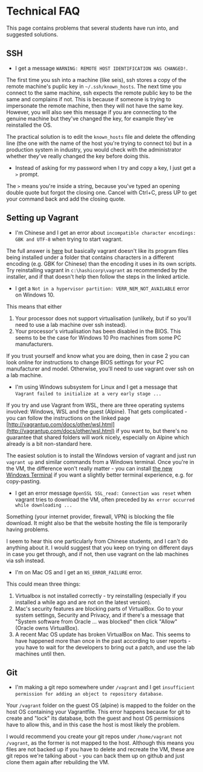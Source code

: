 # Technical FAQ

This page contains problems that several students have run into, and suggested solutions.

## SSH

  * I get a message `WARNING: REMOTE HOST IDENTIFICATION HAS CHANGED!`.

The first time you ssh into a machine (like seis), ssh stores a copy of the remote machine's puplic key in `~/.ssh/known_hosts`. The next time you connect to the same machine, ssh expects the remote public key to be the same and complains if not. This is because if someone is trying to impersonate the remote machine, then they will not have the same key. However, you will also see this message if you are connecting to the genuine machine but they've changed the key, for example they've reinstalled the OS.

The practical solution is to edit the `known_hosts` file and delete the offending line (the one with the name of the host you're trying to connect to) but in a production system in industry, you would check with the administrator whether they've really changed the key before doing this.

  * Instead of asking for my password when I try and copy a key, I just get a `>` prompt.

The `>` means you're inside a string, because you've typed an opening double quote but forgot the closing one. Cancel with Ctrl+C, press UP to get your command back and add the closing quote.

## Setting up Vagrant

  * I'm Chinese and I get an error about `incompatible character encodings: GBK and UTF-8` when trying to start vagrant.

The full answer is [here](https://stackoverflow.com/questions/26086424/vagrant-windows-1251-encoding-error) but basically vagrant doesn't like its program files being installed under a folder that contains characters in a different encoding (e.g. GBK for Chinese) than the encoding it uses in its own scripts. Try reinstalling vagrant in `c:\hashicorp\vagrant` as recommended by the installer, and if that doesn't help then follow the steps in the linked article.

  * I get a `Not in a hypervisor partition: VERR_NEM_NOT_AVAILABLE` error on Windows 10.

This means that either
  1. Your processor does not support virtualisation (unlikely, but if so you'll need to use a lab machine over ssh instead).
  2. Your processor's virtualisation has been disabled in the BIOS. This seems to be the case for Windows 10 Pro machines from some PC manufacturers.

If you trust yourself and know what you are doing, then in case 2 you can look online for instructions to change BIOS settings for your PC manufacturer and model. Otherwise, you'll need to use vagrant over ssh on a lab machine.

  * I'm using Windows subsystem for Linux and I get a message that `Vagrant failed to initialize at a very early stage ...`

If you try and use Vagrant from WSL, there are three operating systems involved: Windows, WSL and the guest (Alpine). That gets complicated - you can follow the instructions on the linked page [http://vagrantup.com/docs/other/wsl.html](http://vagrantup.com/docs/other/wsl.html) if you want to, but there's no guarantee that shared folders will work nicely, especially on Alpine which already is a bit non-standard here.

The easiest solution is to install the Windows version of vagrant and just run `vagrant up` and similar commands from a Windows terminal. Once you're in the VM, the difference won't really matter - you can install [the new Windows Terminal](https://www.microsoft.com/en-us/p/windows-terminal/9n0dx20hk701?activetab=pivot:overviewtab) if you want a slightly better terminal experience, e.g. for copy-pasting.

  * I get an error message `OpenSSL SSL_read: Connection was reset` when vagrant tries to download the VM, often preceded by `An error occurred while downloading ...`

Something (your internet provider, firewall, VPN) is blocking the file download. It might also be that the website hosting the file is temporarily having problems.

I seem to hear this one particularly from Chinese students, and I can't do anything about it. I would suggest that you keep on trying on different days in case you get through, and if not, then use vagrant on the lab machines via ssh instead.

  * I'm on Mac OS and I get an `NS_ERROR_FAILURE` error.

This could mean three things:

  1. Virtualbox is not installed correctly - try reinstalling (especially if you installed a while ago and are not on the latest version).
  2. Mac's security features are blocking parts of VirtualBox. Go to your system settings, Security and Privacy, and if there's a message that "System software from Oracle ... was blocked" then click "Allow" (Oracle owns VirtualBox).
  3. A recent Mac OS update has broken VirtualBox on Mac. This seems to have happened more than once in the past according to user reports - you have to wait for the developers to bring out a patch, and use the lab machines until then.

## Git

  * I'm making a git repo somewhere under `/vagrant` and I get `insufficient permission for adding an object to repository database`.

Your `/vagrant` folder on the guest OS (alpine) is mapped to the folder on the host OS containing your Vagrantfile. This error happens because for git to create and "lock" its database, both the guest and host OS permissions have to allow this, and in this case the host is most likely the problem.

I would recommend you create your git repos under `/home/vagrant` not `/vagrant`, as the former is not mapped to the host. Although this means you files are not backed up if you have to delete and recreate the VM, these are git repos we're talking about - you can back them up on github and just clone them again after rebuilding the VM.